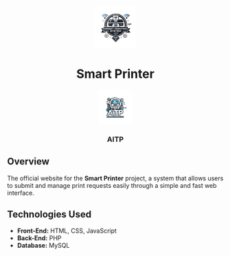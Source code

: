 <p align="center">
  <img src="logo/printer.png" alt="Smart Printer Logo" width="100">
</p>

<h1 align="center">Smart Printer</h1>

<p align="center">
  <img src="logo/aitp.png" alt="AITP Logo" width="80">
</p>

<h3 align="center">AITP</h3>

## Overview  
The official website for the **Smart Printer** project, a system that allows users to submit and manage print requests easily through a simple and fast web interface.  

## Technologies Used  
- **Front-End:** HTML, CSS, JavaScript  
- **Back-End:** PHP  
- **Database:** MySQL
